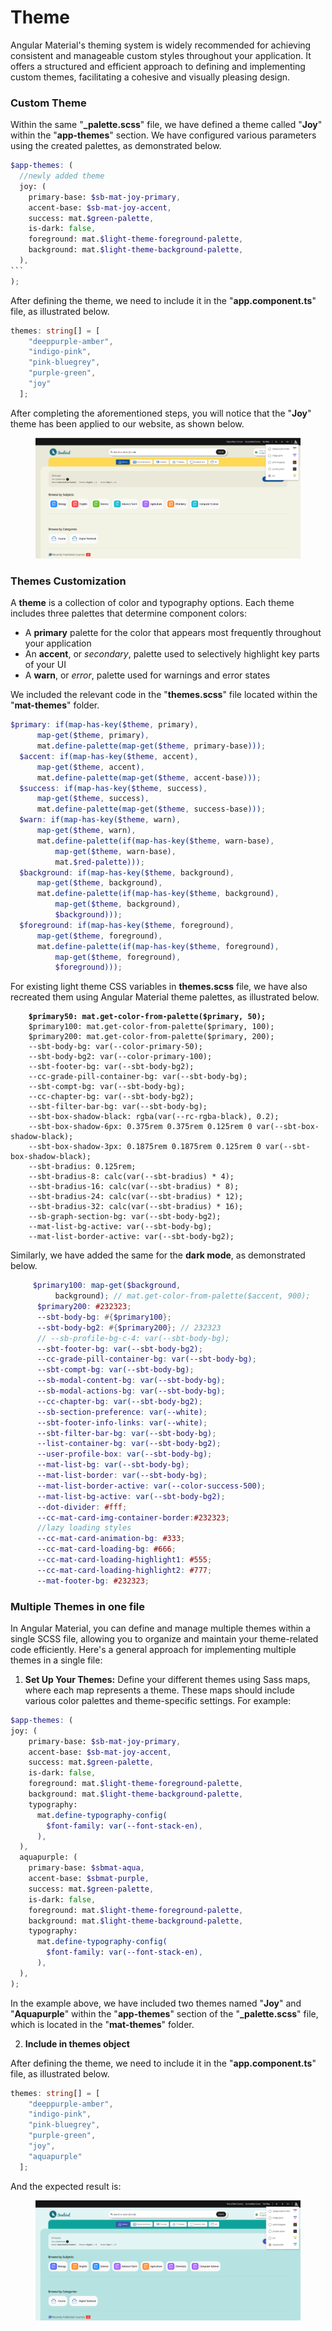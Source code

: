 # Theme

Angular Material's theming system is widely recommended for achieving consistent and manageable custom styles throughout your application. It offers a structured and efficient approach to defining and implementing custom themes, facilitating a cohesive and visually pleasing design.

### Custom Theme

Within the same "**\_palette.scss**" file, we have defined a theme called "**Joy**" within the "**app-themes**" section. We have configured various parameters using the created palettes, as demonstrated below.

````scss
$app-themes: (
  //newly added theme
  joy: (
    primary-base: $sb-mat-joy-primary,
    accent-base: $sb-mat-joy-accent,
    success: mat.$green-palette,
    is-dark: false,
    foreground: mat.$light-theme-foreground-palette,
    background: mat.$light-theme-background-palette,
  ),
```
);
````

After defining the theme, we need to include it in the "**app.component.ts**" file, as illustrated below.

```typescript
themes: string[] = [
    "deeppurple-amber",
    "indigo-pink",
    "pink-bluegrey",
    "purple-green",
    "joy"
  ];
```

After completing the aforementioned steps, you will notice that the "**Joy**" theme has been applied to our website, as shown below.

<figure><img src="../../../../../.gitbook/assets/new-theme.webp" alt=""><figcaption></figcaption></figure>

### Themes Customization <a href="#themes" id="themes"></a>

A **theme** is a collection of color and typography options. Each theme includes three palettes that determine component colors:

* A **primary** palette for the color that appears most frequently throughout your application
* An **accent**, or _secondary_, palette used to selectively highlight key parts of your UI
* A **warn**, or _error_, palette used for warnings and error states

We included the relevant code in the "**themes.scss**" file located within the "**mat-themes**" folder.

```scss
$primary: if(map-has-key($theme, primary),
      map-get($theme, primary),
      mat.define-palette(map-get($theme, primary-base)));
  $accent: if(map-has-key($theme, accent),
      map-get($theme, accent),
      mat.define-palette(map-get($theme, accent-base)));
  $success: if(map-has-key($theme, success),
      map-get($theme, success),
      mat.define-palette(map-get($theme, success-base)));
  $warn: if(map-has-key($theme, warn),
      map-get($theme, warn),
      mat.define-palette(if(map-has-key($theme, warn-base),
          map-get($theme, warn-base),
          mat.$red-palette)));
  $background: if(map-has-key($theme, background),
      map-get($theme, background),
      mat.define-palette(if(map-has-key($theme, background),
          map-get($theme, background),
          $background)));
  $foreground: if(map-has-key($theme, foreground),
      map-get($theme, foreground),
      mat.define-palette(if(map-has-key($theme, foreground),
          map-get($theme, foreground),
          $foreground)));
```

For existing light theme CSS variables in **themes.scss** file, we have also recreated them using Angular Material theme palettes, as illustrated below.

<pre class="language-scss"><code class="lang-scss"><strong>    $primary50: mat.get-color-from-palette($primary, 50);
</strong>    $primary100: mat.get-color-from-palette($primary, 100);
    $primary200: mat.get-color-from-palette($primary, 200);
    --sbt-body-bg: var(--color-primary-50);
    --sbt-body-bg2: var(--color-primary-100);
    --sbt-footer-bg: var(--sbt-body-bg2);
    --cc-grade-pill-container-bg: var(--sbt-body-bg);
    --sbt-compt-bg: var(--sbt-body-bg);
    --cc-chapter-bg: var(--sbt-body-bg2);
    --sbt-filter-bar-bg: var(--sbt-body-bg);
    --sbt-box-shadow-black: rgba(var(--rc-rgba-black), 0.2);
    --sbt-box-shadow-6px: 0.375rem 0.375rem 0.125rem 0 var(--sbt-box-shadow-black);
    --sbt-box-shadow-3px: 0.1875rem 0.1875rem 0.125rem 0 var(--sbt-box-shadow-black);
    --sbt-bradius: 0.125rem;
    --sbt-bradius-8: calc(var(--sbt-bradius) * 4);
    --sbt-bradius-16: calc(var(--sbt-bradius) * 8);
    --sbt-bradius-24: calc(var(--sbt-bradius) * 12);
    --sbt-bradius-32: calc(var(--sbt-bradius) * 16);
    --sb-graph-section-bg: var(--sbt-body-bg2);
    --mat-list-bg-active: var(--sbt-body-bg);
    --mat-list-border-active: var(--sbt-body-bg2);
</code></pre>

Similarly, we have added the same for the **dark mode**, as demonstrated below.

```scss
     $primary100: map-get($background,
          background); // mat.get-color-from-palette($accent, 900);
      $primary200: #232323;
      --sbt-body-bg: #{$primary100};
      --sbt-body-bg2: #{$primary200}; // 232323
      // --sb-profile-bg-c-4: var(--sbt-body-bg);
      --sbt-footer-bg: var(--sbt-body-bg2);
      --cc-grade-pill-container-bg: var(--sbt-body-bg);
      --sbt-compt-bg: var(--sbt-body-bg);
      --sb-modal-content-bg: var(--sbt-body-bg);
      --sb-modal-actions-bg: var(--sbt-body-bg);
      --cc-chapter-bg: var(--sbt-body-bg2);
      --sb-section-preference: var(--white);
      --sbt-footer-info-links: var(--white);
      --sbt-filter-bar-bg: var(--sbt-body-bg);
      --list-container-bg: var(--sbt-body-bg2);
      --user-profile-box: var(--sbt-body-bg);
      --mat-list-bg: var(--sbt-body-bg);
      --mat-list-border: var(--sbt-body-bg);
      --mat-list-border-active: var(--color-success-500);
      --mat-list-bg-active: var(--sbt-body-bg2);
      --dot-divider: #fff;
      --cc-mat-card-img-container-border:#232323;
      //lazy loading styles
      --cc-mat-card-animation-bg: #333;
      --cc-mat-card-loading-bg: #666;
      --cc-mat-card-loading-highlight1: #555;
      --cc-mat-card-loading-highlight2: #777;
      --mat-footer-bg: #232323;
```

### Multiple Themes in one file

In Angular Material, you can define and manage multiple themes within a single SCSS file, allowing you to organize and maintain your theme-related code efficiently. Here's a general approach for implementing multiple themes in a single file:

1. **Set Up Your Themes:** Define your different themes using Sass maps, where each map represents a theme. These maps should include various color palettes and theme-specific settings. For example:

```scss
$app-themes: (
joy: (
    primary-base: $sb-mat-joy-primary,
    accent-base: $sb-mat-joy-accent,
    success: mat.$green-palette,
    is-dark: false,
    foreground: mat.$light-theme-foreground-palette,
    background: mat.$light-theme-background-palette,
    typography:
      mat.define-typography-config(
        $font-family: var(--font-stack-en),
      ),
  ),
  aquapurple: (
    primary-base: $sbmat-aqua,
    accent-base: $sbmat-purple,
    success: mat.$green-palette,
    is-dark: false,
    foreground: mat.$light-theme-foreground-palette,
    background: mat.$light-theme-background-palette,
    typography:
      mat.define-typography-config(
        $font-family: var(--font-stack-en),
      ),
  ), 
);
```

In the example above, we have included two themes named "**Joy**" and "**Aquapurple**" within the "**app-themes**" section of the "**\_palette.scss**" file, which is located in the "**mat-themes**" folder.

2. **Include in themes object**

After defining the theme, we need to include it in the "**app.component.ts**" file, as illustrated below.

```typescript
themes: string[] = [
    "deeppurple-amber",
    "indigo-pink",
    "pink-bluegrey",
    "purple-green",
    "joy",
    "aquapurple"
  ];
```

And  the expected result is:

<figure><img src="../../../../../.gitbook/assets/new-theme2.webp" alt=""><figcaption></figcaption></figure>
